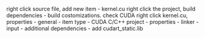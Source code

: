 right click source file, add new item - kernel.cu
right click the project, build dependencies - build costomizations. check CUDA
right click kernel.cu, properties - general - item type - CUDA C/C++
project - properties - linker - input - additional dependencies - add cudart_static.lib
